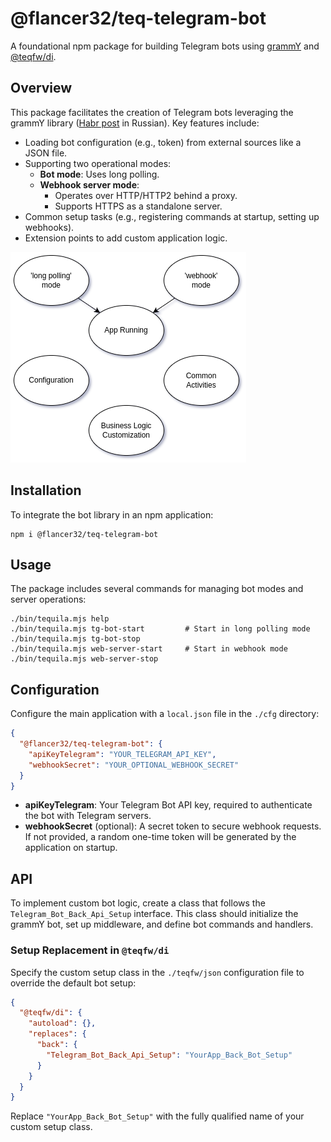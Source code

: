 
# @flancer32/teq-telegram-bot

A foundational npm package for building Telegram bots using [grammY](https://grammy.dev/)
and [@teqfw/di](https://github.com/teqfw/di).

## Overview

This package facilitates the creation of Telegram bots leveraging the grammY
library ([Habr post](https://habr.com/ru/articles/837610/) in Russian). Key features include:

- Loading bot configuration (e.g., token) from external sources like a JSON file.
- Supporting two operational modes:
    - **Bot mode**: Uses long polling.
    - **Webhook server mode**:
        - Operates over HTTP/HTTP2 behind a proxy.
        - Supports HTTPS as a standalone server.
- Common setup tasks (e.g., registering commands at startup, setting up webhooks).
- Extension points to add custom application logic.

![Use Cases](./doc/img/lib.uc.png)

## Installation

To integrate the bot library in an npm application:

```shell
npm i @flancer32/teq-telegram-bot
```

## Usage

The package includes several commands for managing bot modes and server operations:

```shell
./bin/tequila.mjs help
./bin/tequila.mjs tg-bot-start         # Start in long polling mode
./bin/tequila.mjs tg-bot-stop
./bin/tequila.mjs web-server-start     # Start in webhook mode
./bin/tequila.mjs web-server-stop
```

## Configuration

Configure the main application with a `local.json` file in the `./cfg` directory:

```json
{
  "@flancer32/teq-telegram-bot": {
    "apiKeyTelegram": "YOUR_TELEGRAM_API_KEY",
    "webhookSecret": "YOUR_OPTIONAL_WEBHOOK_SECRET"
  }
}
```

- **apiKeyTelegram**: Your Telegram Bot API key, required to authenticate the bot with Telegram servers.
- **webhookSecret** (optional): A secret token to secure webhook requests. If not provided, a random one-time token will be generated by the application on startup.

## API

To implement custom bot logic, create a class that follows the `Telegram_Bot_Back_Api_Setup` interface. This class
should initialize the grammY bot, set up middleware, and define bot commands and handlers.

### Setup Replacement in `@teqfw/di`

Specify the custom setup class in the `./teqfw/json` configuration file to override the default bot setup:

```json
{
  "@teqfw/di": {
    "autoload": {},
    "replaces": {
      "back": {
        "Telegram_Bot_Back_Api_Setup": "YourApp_Back_Bot_Setup"
      }
    }
  }
}
```

Replace `"YourApp_Back_Bot_Setup"` with the fully qualified name of your custom setup class.
